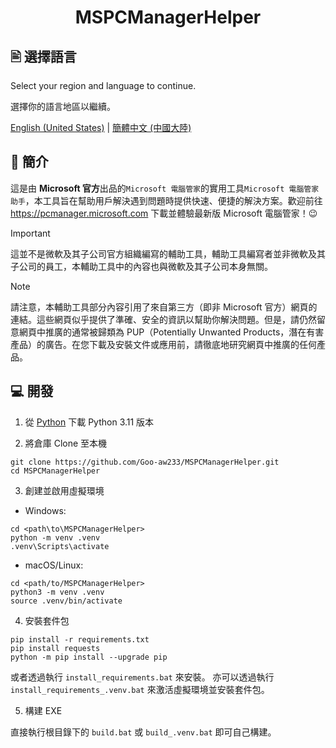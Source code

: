 <h1 align="center">MSPCManagerHelper</h1>

## 🖹 選擇語言

Select your region and language to continue.

選擇你的語言地區以繼續。

[English (United States)](./README.md) | [簡體中文 (中國大陸)](./README.zh-cn.md)

## 👏 簡介

這是由 **Microsoft 官方**出品的`Microsoft 電腦管家`的實用工具`Microsoft 電腦管家助手`，本工具旨在幫助用戶解決遇到問題時提供快速、便捷的解決方案。歡迎前往 <https://pcmanager.microsoft.com> 下載並體驗最新版 Microsoft 電腦管家！😉

> [!IMPORTANT]
> 這並不是微軟及其子公司官方組織編寫的輔助工具，輔助工具編寫者並非微軟及其子公司的員工，本輔助工具中的內容也與微軟及其子公司本身無關。

> [!NOTE]
> 請注意，本輔助工具部分內容引用了來自第三方（即非 Microsoft 官方）網頁的連結。這些網頁似乎提供了準確、安全的資訊以幫助你解決問題。但是，請仍然留意網頁中推廣的通常被歸類為 PUP（Potentially Unwanted Products，潛在有害產品）的廣告。在您下載及安裝文件或應用前，請徹底地研究網頁中推廣的任何產品。

## 💻 開發

1. 從 [Python](https://www.python.org/downloads) 下載 Python 3.11 版本

2. 將倉庫 Clone 至本機

```
git clone https://github.com/Goo-aw233/MSPCManagerHelper.git
cd MSPCManagerHelper
```

3. 創建並啟用虛擬環境

- Windows: 

```
cd <path\to\MSPCManagerHelper>
python -m venv .venv
.venv\Scripts\activate
```

- macOS/Linux: 

```
cd <path/to/MSPCManagerHelper>
python3 -m venv .venv
source .venv/bin/activate
```

4. 安裝套件包

```
pip install -r requirements.txt
pip install requests
python -m pip install --upgrade pip
```

或者透過執行 `install_requirements.bat` 來安裝。
亦可以透過執行 `install_requirements_.venv.bat` 來激活虛擬環境並安裝套件包。

5. 構建 EXE

直接執行根目錄下的 `build.bat` 或 `build_.venv.bat` 即可自己構建。
